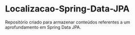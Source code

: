 # Localizacao-Spring-Data-JPA
Repositório criado para armazenar conteúdos referentes a um aprofundamento em Spring Data JPA.